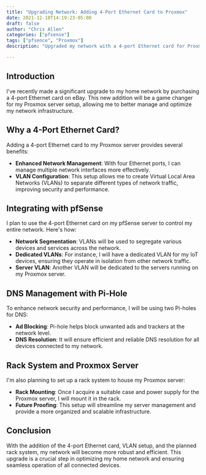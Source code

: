 ```yaml
---
title: "Upgrading Network: Adding 4-Port Ethernet Card to Proxmox"
date: 2021-12-18T14:19:23-05:00
draft: false
author: "Chris Allen"
categories: ["pfsense"]
tags: ["pfsence", "Proxmox"]
description: "Upgraded my network with a 4-port Ethernet card for Proxmox and pfSense, adding VLANs for IoT and server management, plus two Pi-holes for DNS."

---
```


## Introduction

I've recently made a significant upgrade to my home network by purchasing a 4-port Ethernet card on eBay. This new addition will be a game changer for my Proxmox server setup, allowing me to better manage and optimize my network infrastructure.

## Why a 4-Port Ethernet Card?

Adding a 4-port Ethernet card to my Proxmox server provides several benefits:

- **Enhanced Network Management**: With four Ethernet ports, I can manage multiple network interfaces more effectively.
- **VLAN Configuration**: This setup allows me to create Virtual Local Area Networks (VLANs) to separate different types of network traffic, improving security and performance.

## Integrating with pfSense

I plan to use the 4-port Ethernet card on my pfSense server to control my entire network. Here's how:

- **Network Segmentation**: VLANs will be used to segregate various devices and services across the network.
- **Dedicated VLANs**: For instance, I will have a dedicated VLAN for my IoT devices, ensuring they operate in isolation from other network traffic.
- **Server VLAN**: Another VLAN will be dedicated to the servers running on my Proxmox server.

## DNS Management with Pi-Hole

To enhance network security and performance, I will be using two Pi-holes for DNS:
- **Ad Blocking**: Pi-hole helps block unwanted ads and trackers at the network level.
- **DNS Resolution**: It will ensure efficient and reliable DNS resolution for all devices connected to my network.

## Rack System and Proxmox Server

I'm also planning to set up a rack system to house my Proxmox server:
- **Rack Mounting**: Once I acquire a suitable case and power supply for the Proxmox server, I will mount it in the rack.
- **Future Proofing**: This setup will streamline my server management and provide a more organized and scalable infrastructure.

## Conclusion

With the addition of the 4-port Ethernet card, VLAN setup, and the planned rack system, my network will become more robust and efficient. This upgrade is a crucial step in optimizing my home network and ensuring seamless operation of all connected devices.

